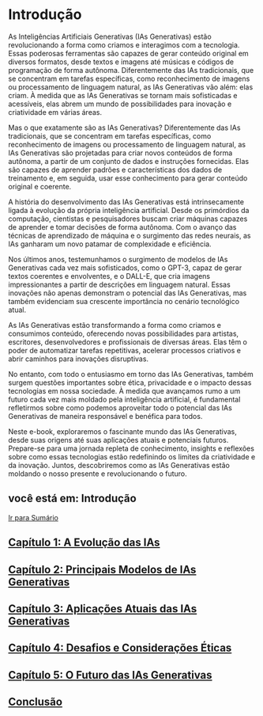
# Introdução

As Inteligências Artificiais Generativas (IAs Generativas) estão revolucionando a forma como criamos e interagimos com a tecnologia. Essas poderosas ferramentas são capazes de gerar conteúdo original em diversos formatos, desde textos e imagens até músicas e códigos de programação de forma autônoma. Diferentemente das IAs tradicionais, que se concentram em tarefas específicas, como reconhecimento de imagens ou processamento de linguagem natural, as IAs Generativas vão além: elas criam. À medida que as IAs Generativas se tornam mais sofisticadas e acessíveis, elas abrem um mundo de possibilidades para inovação e criatividade em várias áreas.

Mas o que exatamente são as IAs Generativas? Diferentemente das IAs tradicionais, que se concentram em tarefas específicas, como reconhecimento de imagens ou processamento de linguagem natural, as IAs Generativas são projetadas para criar novos conteúdos de forma autônoma, a partir de um conjunto de dados e instruções fornecidas. Elas são capazes de aprender padrões e características dos dados de treinamento e, em seguida, usar esse conhecimento para gerar conteúdo original e coerente.

A história do desenvolvimento das IAs Generativas está intrinsecamente ligada à evolução da própria inteligência artificial. Desde os primórdios da computação, cientistas e pesquisadores buscam criar máquinas capazes de aprender e tomar decisões de forma autônoma. Com o avanço das técnicas de aprendizado de máquina e o surgimento das redes neurais, as IAs ganharam um novo patamar de complexidade e eficiência.

Nos últimos anos, testemunhamos o surgimento de modelos de IAs Generativas cada vez mais sofisticados, como o GPT-3, capaz de gerar textos coerentes e envolventes, e o DALL-E, que cria imagens impressionantes a partir de descrições em linguagem natural. Essas inovações não apenas demonstram o potencial das IAs Generativas, mas também evidenciam sua crescente importância no cenário tecnológico atual.

As IAs Generativas estão transformando a forma como criamos e consumimos conteúdo, oferecendo novas possibilidades para artistas, escritores, desenvolvedores e profissionais de diversas áreas. Elas têm o poder de automatizar tarefas repetitivas, acelerar processos criativos e abrir caminhos para inovações disruptivas.

No entanto, com todo o entusiasmo em torno das IAs Generativas, também surgem questões importantes sobre ética, privacidade e o impacto dessas tecnologias em nossa sociedade. À medida que avançamos rumo a um futuro cada vez mais moldado pela inteligência artificial, é fundamental refletirmos sobre como podemos aproveitar todo o potencial das IAs Generativas de maneira responsável e benéfica para todos.


Neste e-book, exploraremos o fascinante mundo das IAs Generativas, desde suas origens até suas aplicações atuais e potenciais futuros. Prepare-se para uma jornada repleta de conhecimento, insights e reflexões sobre como essas tecnologias estão redefinindo os limites da criatividade e da inovação. Juntos, descobriremos como as IAs Generativas estão moldando o nosso presente e revolucionando o futuro.






## você está em: Introdução

[Ir para Sumário](indice.md)


## [Capítulo 1: A Evolução das IAs](capitulo_1.md)

## [Capítulo 2: Principais Modelos de IAs Generativas](capitulo_2.md)

## [Capítulo 3: Aplicações Atuais das IAs Generativas](capitulo_3.md)

## [Capítulo 4: Desafios e Considerações Éticas](capitulo_4.md)

## [Capítulo 5: O Futuro das IAs Generativas](capitulo_5.md)

## [Conclusão](conclusao.md)
